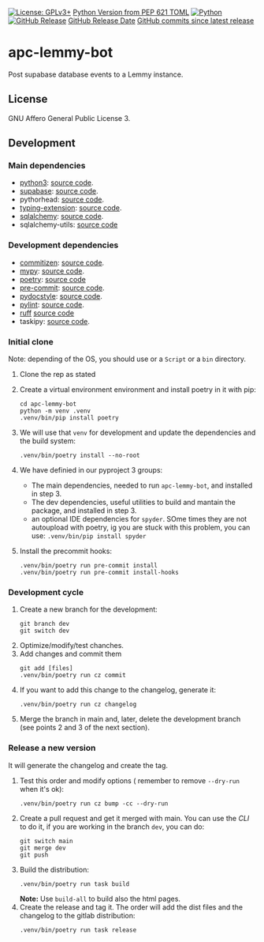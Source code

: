 [![License: GPLv3+](https://img.shields.io/badge/License-AGPLv3+-blue.svg)](https://www.gu.org/licenses/agpl-3.0)
[Python Version from PEP 621 TOML](https://img.shields.io/python/required-version-toml?tomlFilePath=https%3A%2F%2Fraw.githubusercontent.com%2Fcarlesmu%2Fapc-lemmy-bot%2Fmain%2Fpyproject.toml)
[![Python](https://img.shields.io/badge/python-3.13-blue.svg)](https://www.python.org/)
[![GitHub Release](https://img.shields.io/github/v/release/carlesmu/apc-lemmy-bot)](https://github.com/carlesmu/apc-lemmy-bot/releases/latest)
[GitHub Release Date](https://img.shields.io/github/release-date/carlesmu/apc-lemmy-bot)
[GitHub commits since latest release](https://img.shields.io/github/commits-since/carlesmu/apc-lemmy-bot/latest)

# apc-lemmy-bot
Post supabase database events to a Lemmy instance.

## License
GNU Affero General Public License 3.

## Development

### Main dependencies
- [python3](https://www.python.org):
  [source code](https://github.com/python/).
- [supabase](https://supabase.com/docs/reference/python/introduction):
  [source code](https://github.com/supabase-community/supabase-py).
- pythorhead:
  [source code](https://github.com/db0/pythorhead).
- [typing-extension](https://typing-extensions.readthedocs.io/):
  [source code](https://github.com/python/typing_extensions).
- [sqlalchemy](https://www.sqlalchemy.org/):
  [source code](https://github.com/sqlalchemy/sqlalchemy).
- sqlalchemy-utils:
  [source code](https://github.com/kvesteri/sqlalchemy-utils)


### Development dependencies
- [commitizen](https://commitizen-tools.github.io/commitizen/):
  [source code](https://github.com/commitizen-tools/commitizen).
- [mypy](https://www.mypy-lang.org/):
  [source code](https://github.com/python/mypy).
- [poetry](https://python-poetry.org/):
  [source code](https://github.com/python-poetry/poetry)
- [pre-commit](https://pre-commit.com/):
  [source code](https://github.com/pre-commit/pre-commit).
- [pydocstyle](http://www.pydocstyle.org/):
  [source code](https://github.com/PyCQA/pydocstyle).
- [pylint](https://pylint.org/):
  [source code](https://github.com/pylint-dev/pylint).
- [ruff](https://docs.astral.sh/ruff/)
  [source code](https://github.com/astral-sh/ruff)
- taskipy:
  [source code](https://github.com/taskipy/taskipy).


### Initial clone
Note: depending of the OS, you should use or a `Script` or a `bin` directory.
1. Clone the rep as stated
2. Create a virtual environment environment and install poetry in it with pip:
   ```
   cd apc-lemmy-bot
   python -m venv .venv
   .venv/bin/pip install poetry
   ```

3. We will use that `venv` for development and update the dependencies and
   the build system:
   ```
   .venv/bin/poetry install --no-root
   ```
4. We have definied in our pyproject 3 groups:
   - The main dependencies, needed to run `apc-lemmy-bot`, and installed in
     step 3.
   - The dev dependencies, useful utilities to build and mantain the package,
     and installed in step 3.
   - an optional IDE dependencies for `spyder`. SOme times they are not
    autoupload with poetry, ig you are stuck with this problem, you can use:
    `.venv/bin/pip install spyder`
5. Install the precommit hooks:
   ```
   .venv/bin/poetry run pre-commit install
   .venv/bin/poetry run pre-commit install-hooks
   ```

### Development cycle
1. Create a new branch for the development:
   ```
   git branch dev
   git switch dev
   ```
2. Optimize/modify/test chanches.
3. Add changes and commit them
   ```
   git add [files]
   .venv/bin/poetry run cz commit
   ```
4. If you want to add this change to the changelog, generate it:
   ```
   .venv/bin/poetry run cz changelog
   ```
5. Merge the branch in main and, later, delete the development branch (see
   points 2 and 3 of the next section).

### Release a new version
It will generate the changelog and create the tag.
1. Test this order and modify options ( remember to remove `--dry-run`
   when it's ok):
   ```
   .venv/bin/poetry run cz bump -cc --dry-run
   ```
2. Create a pull request and get it merged with main.
   You can use the *CLI* to do it, if you are working in the branch
   `dev`, you can do:
   ```
   git switch main
   git merge dev
   git push
   ```
3. Build the distribution:
   ```
   .venv/bin/poetry run task build
   ```
   **Note:** Use `build-all` to build also the html pages.
4. Create the release and tag it. The order will add the dist files and the
   changelog to the gitlab distribution:
   ```
   .venv/bin/poetry run task release
   ```
